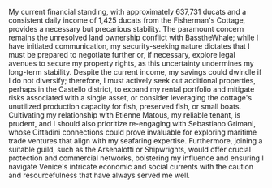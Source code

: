 My current financial standing, with approximately 637,731 ducats and a consistent daily income of 1,425 ducats from the Fisherman's Cottage, provides a necessary but precarious stability. The paramount concern remains the unresolved land ownership conflict with BasstheWhale; while I have initiated communication, my security-seeking nature dictates that I must be prepared to negotiate further or, if necessary, explore legal avenues to secure my property rights, as this uncertainty undermines my long-term stability. Despite the current income, my savings could dwindle if I do not diversify; therefore, I must actively seek out additional properties, perhaps in the Castello district, to expand my rental portfolio and mitigate risks associated with a single asset, or consider leveraging the cottage's unutilized production capacity for fish, preserved fish, or small boats. Cultivating my relationship with Etienne Matous, my reliable tenant, is prudent, and I should also prioritize re-engaging with Sebastiano Grimani, whose Cittadini connections could prove invaluable for exploring maritime trade ventures that align with my seafaring expertise. Furthermore, joining a suitable guild, such as the Arsenalotti or Shipwrights, would offer crucial protection and commercial networks, bolstering my influence and ensuring I navigate Venice's intricate economic and social currents with the caution and resourcefulness that have always served me well.
